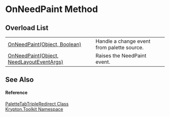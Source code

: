 # OnNeedPaint Method


## Overload List
<table>
<tr>
<td><a href="102ad65a-e89f-9613-35bb-3626f9b04e46.md">OnNeedPaint(Object, Boolean)</a></td>
<td>Handle a change event from palette source.</td></tr>
<tr>
<td><a href="302d526d-0f27-d317-712d-92aab66d2d2e.md">OnNeedPaint(Object, NeedLayoutEventArgs)</a></td>
<td>Raises the NeedPaint event.</td></tr>
</table>

## See Also


#### Reference
<a href="930fabab-9c29-2cd3-55d0-c675dd1ce9b5.md">PaletteTabTripleRedirect Class</a>  
<a href="79d2eac2-21f4-54ff-7552-b20c33c30600.md">Krypton.Toolkit Namespace</a>  
